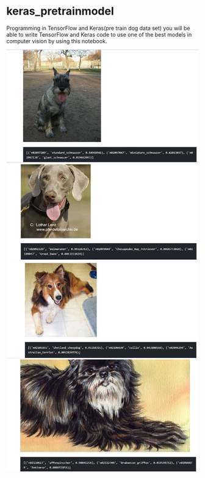 # keras_pretrainmodel
Programming in TensorFlow and Keras(pre train dog data set)
you will be able to write TensorFlow and Keras code to use one of the best models in computer vision by using this notebook.

![Alt text](https://github.com/abhibisht89/keras_pretrainmodel/blob/master/d1.JPG?raw=true)
![Alt text](https://github.com/abhibisht89/keras_pretrainmodel/blob/master/d2.JPG?raw=true)
![Alt text](https://github.com/abhibisht89/keras_pretrainmodel/blob/master/d3.JPG?raw=true)
![Alt text](https://github.com/abhibisht89/keras_pretrainmodel/blob/master/d4.JPG?raw=true)
